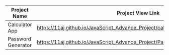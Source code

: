 | Project Name          | Project View Link |
| ----------------------| ------------------|
|  Calculator App    | https://11aj.github.io/JavaScript_Advance_Project/calculator%20app/index.html                             | 
| Password Generator | https://11aj.github.io/JavaScript_Advance_Project/Passwod%20generator/index.html                          |
 
